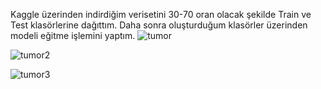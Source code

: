 Kaggle üzerinden indirdiğim verisetini 30-70 oran  olacak şekilde Train ve Test klasörlerine dağıttım. Daha sonra oluşturduğum klasörler üzerinden modeli eğitme işlemini yaptım. 
![tumor](https://github.com/Sematemur/Tensorflow-ile-Beyin-Tumoru-tahmini/assets/99514111/fd60de60-6f5b-4320-a882-61b3b9e394cd)


![tumor2](https://github.com/Sematemur/Tensorflow-ile-Beyin-Tumoru-tahmini/assets/99514111/a59aede6-2886-45ea-8ffd-d54c6667b52d)

![tumor3](https://github.com/Sematemur/Tensorflow-ile-Beyin-Tumoru-tahmini/assets/99514111/342d36ca-6ba2-4515-b533-bc45261b3db1)

